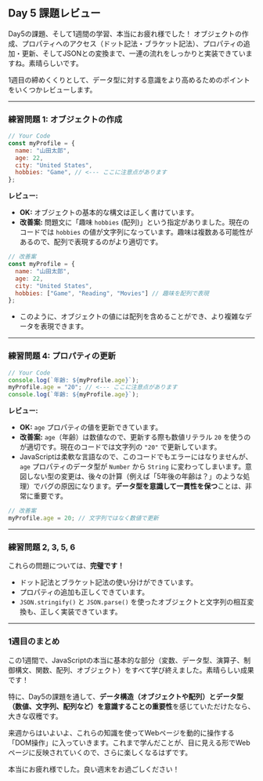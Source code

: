 ## Day 5 課題レビュー

Day5の課題、そして1週間の学習、本当にお疲れ様でした！
オブジェクトの作成、プロパティへのアクセス（ドット記法・ブラケット記法）、プロパティの追加・更新、そしてJSONとの変換まで、一連の流れをしっかりと実装できていますね。素晴らしいです。

1週目の締めくくりとして、データ型に対する意識をより高めるためのポイントをいくつかレビューします。

---

### 練習問題 1: オブジェクトの作成

```javascript
// Your Code
const myProfile = {
  name: "山田太郎",
  age: 22,
  city: "United States",
  hobbies: "Game", // <--- ここに注意点があります
};
```

**レビュー:**
*   **OK:** オブジェクトの基本的な構文は正しく書けています。
*   **改善案:** 問題文に「趣味 `hobbies` (配列)」という指定がありました。現在のコードでは `hobbies` の値が文字列になっています。趣味は複数ある可能性があるので、配列で表現するのがより適切です。

```javascript
// 改善案
const myProfile = {
  name: "山田太郎",
  age: 22,
  city: "United States",
  hobbies: ["Game", "Reading", "Movies"] // 趣味を配列で表現
};
```
*   このように、オブジェクトの値には配列を含めることができ、より複雑なデータを表現できます。

---

### 練習問題 4: プロパティの更新

```javascript
// Your Code
console.log(`年齢: ${myProfile.age}`);
myProfile.age = "20"; // <--- ここに注意点があります
console.log(`年齢: ${myProfile.age}`);
```

**レビュー:**
*   **OK:** `age` プロパティの値を更新できています。
*   **改善案:** `age`（年齢）は数値なので、更新する際も数値リテラル `20` を使うのが適切です。現在のコードでは文字列の `"20"` で更新しています。
*   JavaScriptは柔軟な言語なので、このコードでもエラーにはなりませんが、`age` プロパティのデータ型が `Number` から `String` に変わってしまいます。意図しない型の変更は、後々の計算（例えば「5年後の年齢は？」のような処理）でバグの原因になります。**データ型を意識して一貫性を保つ**ことは、非常に重要です。

```javascript
// 改善案
myProfile.age = 20; // 文字列ではなく数値で更新
```

---

### 練習問題 2, 3, 5, 6

これらの問題については、**完璧です！**

*   ドット記法とブラケット記法の使い分けができています。
*   プロパティの追加も正しくできています。
*   `JSON.stringify()` と `JSON.parse()` を使ったオブジェクトと文字列の相互変換も、正しく実装できています。

---

### 1週目のまとめ

この1週間で、JavaScriptの本当に基本的な部分（変数、データ型、演算子、制御構文、関数、配列、オブジェクト）をすべて学び終えました。素晴らしい成果です！

特に、Day5の課題を通して、**データ構造（オブジェクトや配列）とデータ型（数値、文字列、配列など）を意識することの重要性**を感じていただけたなら、大きな収穫です。

来週からはいよいよ、これらの知識を使ってWebページを動的に操作する「DOM操作」に入っていきます。これまで学んだことが、目に見える形でWebページに反映されていくので、さらに楽しくなるはずです。

本当にお疲れ様でした。良い週末をお過ごしください！
